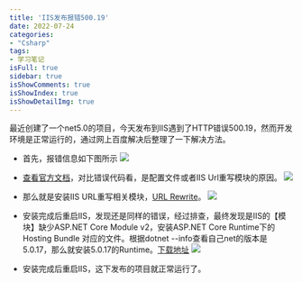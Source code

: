 ```yaml
---
title: 'IIS发布报错500.19'
date: 2022-07-24
categories:
- "Csharp"
tags:
- 学习笔记
isFull: true 
sidebar: true
isShowComments: true
isShowIndex: true
isShowDetailImg: true
---
```


最近创建了一个net5.0的项目，今天发布到IIS遇到了HTTP错误500.19，然而开发环境是正常运行的，通过网上百度解决后整理了一下解决方法。

- 首先，报错信息如下图所示
  ![](https://image.xjq.icu/2022/7/24/1658647874004_IISError.jpg)

- [查看官方文档](https://docs.microsoft.com/zh-CN/troubleshoot/developer/webapps/iis/health-diagnostic-performance/http-error-500-19-webpage)，对比错误代码看，是配置文件或者IIS Url重写模块的原因。
![](https://image.xjq.icu/2022/7/24/1658647878026_IIS500.jpg)

- 那么就是安装IIS URL重写相关模块，[URL Rewrite](https://www.iis.net/downloads/microsoft/url-rewrite)。
![](https://image.xjq.icu/2022/7/24/1658647884198_IISUrlRewrite.jpg)

- 安装完成后重启IIS，发现还是同样的错误，经过排查，最终发现是IIS的【模块】缺少ASP.NET Core Module v2，安装ASP.NET Core Runtime下的	Hosting Bundle 对应的文件。根据dotnet --info查看自己net的版本是5.0.17，那么就安装5.0.17的Runtime。[下载地址](https://dotnet.microsoft.com/en-us/download/dotnet/5.0)
![](https://image.xjq.icu/2022/7/24/1658647967771_Runtime.jpg)

- 安装完成后重启IIS，这下发布的项目就正常运行了。

